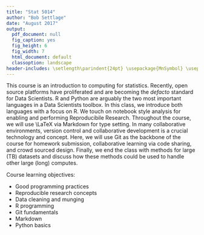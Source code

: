 ```yaml
---
title: "Stat 5014"
author: "Bob Settlage"
date: "August 2017"
output:
  pdf_document: null
  fig_caption: yes
  fig_height: 6
  fig_width: 7
  html_document: default
  classoption: landscape
header-includes: \setlength\parindent{24pt} \usepackage{MnSymbol} \usepackage{mathrsfs}
---
```

  
This course is an introduction to computing for statistics.  Recently, open source platforms have proliferated and are becoming the *defacto* standard for Data Scientists.  R and Python are arguably the two most important languages in a Data Scientists toolbox.  In this class, we introduce both languages with a focus on R.  We touch on notebook style analysis for enabling and performing Reproducibile Research.  Throughout the course, we will use \LaTeX via Markdown for type setting.  In many collaborative environments, version control and collaborative development is a crucial technology and concept.  Here, we will use Git as the backbone of the course for homework submission, collaborative learning via code sharing, and crowd sourced design.  Finally, we end the class with methods for large (TB) datasets and discuss how these methods could be used to handle other large (long) computes.

Course learning objectives:

* Good programming practices
* Reproducible research concepts
* Data cleaning and munging
* R programming
* Git fundamentals
* Markdown
* Python basics



